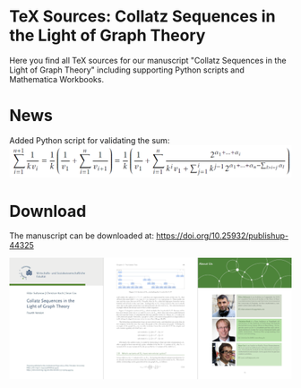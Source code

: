 # TeX Sources: Collatz Sequences in the Light of Graph Theory

Here you find all TeX sources for our manuscript "Collatz Sequences in the Light of Graph Theory" including supporting Python scripts and Mathematica Workbooks.

# News
Added Python script for validating the sum:
<img src="img/sum.png" width="600" />

# Download
The manuscript can be downloaded at:
https://doi.org/10.25932/publishup-44325

<img src="img/book.png" />



